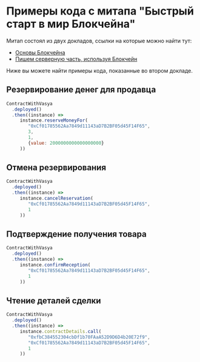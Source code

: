 # Примеры кода с митапа "Быстрый старт в мир Блокчейна"

Митап состоял из двух докладов, ссылки на которые можно найти тут:

- [Основы Блокчейна](https://www.youtube.com/watch?v=pTBfe4dN9I8)
- [Пишем серверную часть, используя Блокчейн](https://www.youtube.com/watch?v=QQO9r0R5VVo)

Ниже вы можете найти примеры кода, показанные во втором докладе.

## Резервирование денег для продавца

```javascript
ContractWithVasya
  .deployed()
  .then((instance) =>
     instance.reserveMoneyFor(
        "0xCf01785562Aa7849d11143aD7B2BF05d45F14F65",
        3,
        1,
        {value: 2000000000000000000}
     ))
```

## Отмена резервирования

```javascript
ContractWithVasya
  .deployed()
  .then((instance) =>
     instance.cancelReservation(
        "0xCf01785562Aa7849d11143aD7B2BF05d45F14F65",
        1
     ))
```

## Подтверждение получения товара

```javascript
ContractWithVasya
  .deployed()
  .then((instance) =>
     instance.confirmReception(
        "0xCf01785562Aa7849d11143aD7B2BF05d45F14F65",
        1
     ))
```

## Чтение деталей сделки

```javascript
ContractWithVasya
  .deployed()
  .then((instance) =>
     instance.contractDetails.call(
        "0xfbC384552304cbDf1b70FAaA52D9D6D4b20E72f9",
        "0xCf01785562Aa7849d11143aD7B2BF05d45F14F65",
        1
     ))
```
